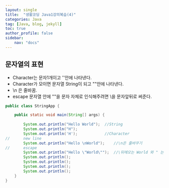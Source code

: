 ```yaml
---
layout: single
title:  "생활코딩 Java1강의복습(4)"
categories: Java
tag: [Java, blog, jekyll]
toc: true
author_profile: false
sidebar:
    nav: "docs"
---
```

## 문자열의 표현

- Character는 문자1개이고 ''안에 나타낸다.
- Character가 모이면 문자열 String이 되고 ""안에 나타낸다.
- \n 은 줄바꿈.
- escape 문자열 안에 ""을 문자 자체로 인식해주려면 \을 문자앞뒤로 써준다.

```java
public class StringApp {

	public static void main(String[] args) {
		
		System.out.println("Hello World"); 	//String
		System.out.println("H");
		System.out.println('H'); 			//Character
//		new line
		System.out.println("Hello \nWorld");	//\n은 줄바꾸기
//		escape
		System.out.println("Hello \"World\"");	//\뒤에오는 World 와 " 는 일반 문자열로 인식 
		System.out.println();
		System.out.println();
		System.out.println();
		System.out.println();
	}
}

```